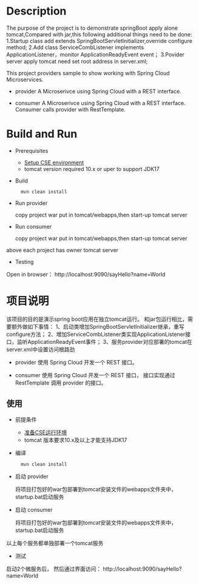 # Description
The purpose of the project is to demonstrate springBoot apply alone tomcat,Compared with jar,this following additional things need to be done:
1.Startup class add extends SpringBootServletInitializer,override configure method;
2.Add class ServiceCombListener implements ApplicationListener，monitor ApplicationReadyEvent event；
3.Povider server apply tomcat need set root address in server.xml;

This project providers sample to show working with Spring Cloud Microservices. 

* provider
A Microserivce using Spring Cloud with a REST interface.

* consumer
A Microserivce using Spring Cloud with a REST interface. Consumer calls provider with RestTemplate.

# Build and Run

* Prerequisites
  * [Setup CSE environment](../CSE-ENV.md)
  * tomcat version required 10.x or uper to support JDK17

* Build

        mvn clean install

* Run provider

  copy project war put in tomcat/webapps,then start-up tomcat server

* Run consumer

  copy project war put in tomcat/webapps,then start-up tomcat server
  
above each project has owner tomcat server

* Testing

Open in browser： http://localhost:9090/sayHello?name=World

# 项目说明
该项目的目的是演示spring boot应用在独立tomcat运行。 和jar包运行相比，需要额外做如下事情：
1、启动类增加SpringBootServletInitializer继承，重写configure方法；
2、增加ServiceCombListener类实现ApplicationListener接口，监听ApplicationReadyEvent事件；
3、服务provider对应部署的tomcat在server.xml中设置访问根路劲

* provider
使用 Spring Cloud 开发一个 REST 接口。

* consumer
使用 Spring Cloud 开发一个 REST 接口， 接口实现通过 RestTemplate 调用 provider 的接口。

## 使用

* 前提条件
  * [准备CSE运行环境](../CSE-ENV_CN.md)
  * tomcat 版本要求10.x及以上才能支持JDK17

* 编译

        mvn clean install

* 启动 provider

  将项目打包好的war包部署到tomcat安装文件的webapps文件夹中，startup.bat启动服务

* 启动 consumer

  将项目打包好的war包部署到tomcat安装文件的webapps文件夹中，startup.bat启动服务
  
以上每个服务都单独部署一个tomcat服务

* 测试

启动2个微服务后， 然后通过界面访问： http://localhost:9090/sayHello?name=World
